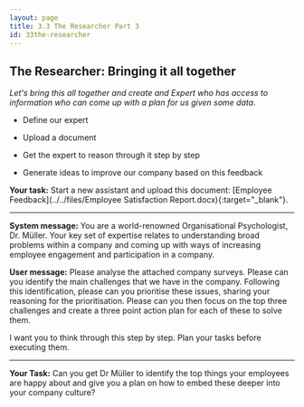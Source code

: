 ```yaml
---
layout: page
title: 3.3 The Researcher Part 3
id: 33the-researcher
---
```


## The Researcher: Bringing it all together

*Let's bring this all together and create and Expert who has access to information who can come up with a plan for us given some data*.

- Define our expert

- Upload a document

- Get the expert to reason through it step by step

- Generate ideas to improve our company based on this feedback

**Your task:** Start a new assistant and upload this document: [Employee Feedback](../../files/Employee Satisfaction Report.docx){:target="_blank"}. 

-------------

**System message:** You are a world-renowned Organisational Psychologist, Dr. Müller. Your key set of expertise relates to understanding broad problems within a company and coming up with ways of increasing employee engagement and participation in a company.

**User message:** Please analyse the attached company surveys. Please can you identify the main challenges that we have in the company. Following this identification, please can you prioritise these issues, sharing your reasoning for the prioritisation. Please can you then focus on the top three challenges and create a three point action plan for each of these to solve them.

I want you to think through this step by step. Plan your tasks before executing them.

--------------

**Your Task:** Can you get Dr Müller to identify the top things your employees are happy about and give you a plan on how to embed these deeper into your company culture?
